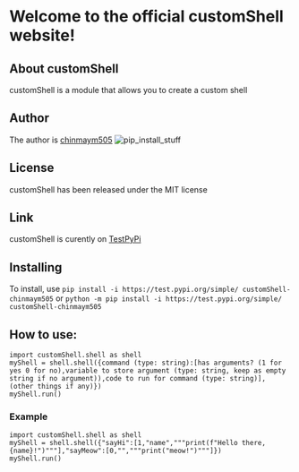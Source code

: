 # Welcome to the official customShell website!
## About customShell
customShell is a module that allows you to create a custom shell

## Author
The author is [chinmaym505](https://github.com/chinmaym505)
![pip_install_stuff](https://user-images.githubusercontent.com/95156077/159143162-6f4f31e0-3618-46d6-808c-79776b1c2fba.gif)

## License
customShell has been released under the MIT license

## Link
customShell is curently on [TestPyPi](https://test.pypi.org/project/customShell-chinmaym505/)

## Installing
To install, use `pip install -i https://test.pypi.org/simple/ customShell-chinmaym505` or `python -m pip install -i https://test.pypi.org/simple/ customShell-chinmaym505`
## How to use:
```
import customShell.shell as shell
myShell = shell.shell({command (type: string):[has arguments? (1 for yes 0 for no),variable to store argument (type: string, keep as empty string if no argument)),code to run for command (type: string)], (other things if any)})
myShell.run()

```
### Example
```
import customShell.shell as shell
myShell = shell.shell({"sayHi":[1,"name","""print(f"Hello there, {name}!")"""],"sayMeow":[0,"","""print("meow!")"""]})
myShell.run()
```

